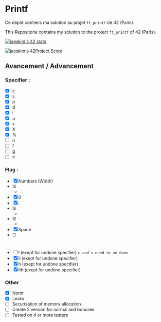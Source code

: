 # Printf

Ce dépôt contiens ma solution au projet `ft_printf` de 42 (Paris).

This Repositorie contains my solution to the project `ft_printf` of 42 (Paris).

[![jaeskim's 42 stats](https://badge42.herokuapp.com/api/stats/cmaginot?cursus=42cursus&privacyName=true)](https://github.com/JaeSeoKim/badge42)

[![jaeskim's 42Project Score](https://badge42.herokuapp.com/api/project/cmaginot/ft_printf)](https://github.com/JaeSeoKim/badge42)

## Avancement / Advancement

### Specifier :

- [x] c
- [x] s
- [x] p
- [x] d
- [x] i
- [x] u
- [x] x
- [x] X
- [x] %
- [ ] n
- [ ] f
- [ ] g
- [ ] e

### Flag :

- [x] Numbers (Width)
- [x] -
- [x] 0
- [x] .
- [x] *
- [x] +
- [x] Space
- [ ] #
- [ ] l (exept for undone specifier) `c and s need to be done`
- [x] ll (exept for undone specifier)
- [x] h (exept for undone specifier)
- [x] hh (exept for undone specifier)

### Other

- [x] Norm
- [x] Leaks
- [ ] Securisation of memory allocation
- [ ] Create 2 version for normal and bonuses
- [ ] Tested on 4 or more testers
